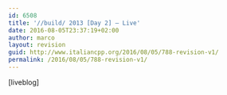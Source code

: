 ```yaml
---
id: 6508
title: '//build/ 2013 [Day 2] – Live'
date: 2016-08-05T23:37:19+02:00
author: marco
layout: revision
guid: http://www.italiancpp.org/2016/08/05/788-revision-v1/
permalink: /2016/08/05/788-revision-v1/
---
```

[liveblog]